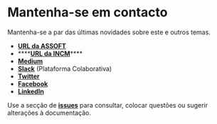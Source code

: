 # Mantenha-se em contacto

Mantenha-se a par das últimas novidades sobre este e outros temas.

* [**URL da ASSOFT**](https://www.assoft.org/)
* \*\*\*\*[**URL da INCM**](https://cryptosaft.incm.pt/)\*\*\*\*
* [**Medium**](https://medium.com/assoft)
* [**Slack**](https://www.assoft.org/pt/65/plataforma-colaborativa/) \(Plataforma Colaborativa\)
* [**Twitter**](https://www.twitter.com/assoft)
* [**Facebook**](https://www.facebook.com/assoft.org)
* [**LinkedIn**](https://www.linkedin.com/company/assoftassociacaoportuguesadesoftware/)

Use a secção de [**issues**](https://github.com/assoft-portugal/documentacao-CryptoSAF-T/issues) para consultar, colocar questões ou sugerir alterações à documentação.

